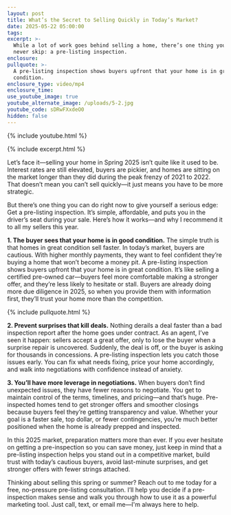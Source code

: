 ```yaml
---
layout: post
title: What’s the Secret to Selling Quickly in Today’s Market?
date: 2025-05-22 05:00:00
tags:
excerpt: >-
  While a lot of work goes behind selling a home, there’s one thing you should
  never skip: a pre-listing inspection. 
enclosure:
pullquote: >-
  A pre-listing inspection shows buyers upfront that your home is in great
  condition.
enclosure_type: video/mp4
enclosure_time:
use_youtube_image: true
youtube_alternate_image: /uploads/5-2.jpg
youtube_code: sDRwFXxdeO0
hidden: false
---
```

{% include youtube.html %}

{% include excerpt.html %}

Let’s face it—selling your home in Spring 2025 isn’t quite like it used to be. Interest rates are still elevated, buyers are pickier, and homes are sitting on the market longer than they did during the peak frenzy of 2021 to 2022. That doesn’t mean you can’t sell quickly—it just means you have to be more strategic.

But there’s one thing you can do right now to give yourself a serious edge: Get a pre-listing inspection. It’s simple, affordable, and puts you in the driver’s seat during your sale. Here’s how it works—and why I recommend it to all my sellers this year.

**1\. The buyer sees that your home is in good condition.** The simple truth is that homes in great condition sell faster. In today’s market, buyers are cautious. With higher monthly payments, they want to feel confident they’re buying a home that won’t become a money pit. A pre-listing inspection shows buyers upfront that your home is in great condition. It’s like selling a certified pre-owned car—buyers feel more comfortable making a stronger offer, and they’re less likely to hesitate or stall. Buyers are already doing more due diligence in 2025, so when you provide them with information first, they’ll trust your home more than the competition.

{% include pullquote.html %}

**2\. Prevent surprises that kill deals.** Nothing derails a deal faster than a bad inspection report after the home goes under contract. As an agent, I’ve seen it happen: sellers accept a great offer, only to lose the buyer when a surprise repair is uncovered. Suddenly, the deal is off, or the buyer is asking for thousands in concessions. A pre-listing inspection lets you catch those issues early. You can fix what needs fixing, price your home accordingly, and walk into negotiations with confidence instead of anxiety.

**3\. You’ll have more leverage in negotiations.** When buyers don’t find unexpected issues, they have fewer reasons to negotiate. You get to maintain control of the terms, timelines, and pricing—and that’s huge. Pre-inspected homes tend to get stronger offers and smoother closings because buyers feel they’re getting transparency and value. Whether your goal is a faster sale, top dollar, or fewer contingencies, you’re much better positioned when the home is already prepped and inspected.

In this 2025 market, preparation matters more than ever. If you ever hesitate on getting a pre-inspection so you can save money, just keep in mind that a pre-listing inspection helps you stand out in a competitive market, build trust with today’s cautious buyers, avoid last-minute surprises, and get stronger offers with fewer strings attached.

Thinking about selling this spring or summer? Reach out to me today for a free, no-pressure pre-listing consultation. I’ll help you decide if a pre-inspection makes sense and walk you through how to use it as a powerful marketing tool. Just call, text, or email me—I'm always here to help.&nbsp;